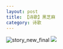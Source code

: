 ```yaml
---
layout: post
title: 【诗歌】黑芝麻
category: 诗歌
---
```

![story_new_final](http://rjbwi03xh.hd-bkt.clouddn.com/img/story_new_final_0322.png)
![](http://rjbwd52rw.hd-bkt.clouddn.com/img/moment-220504-2.jpg)


